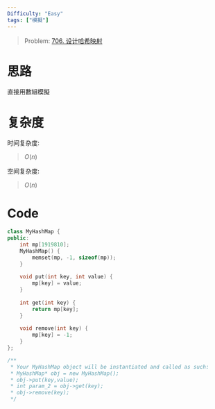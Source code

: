 ```yaml
---
Difficulty: "Easy"
tags: ["模擬"]
---
```


> Problem: [706. 设计哈希映射](https://leetcode.cn/problems/design-hashmap/description/)

# 思路

直接用數組模擬

# 复杂度

时间复杂度:
> $O(n)$

空间复杂度:
> $O(n)$

# Code
```C++
class MyHashMap {
public:
    int mp[1919810];
    MyHashMap() {
        memset(mp, -1, sizeof(mp));
    }
    
    void put(int key, int value) {
        mp[key] = value;
    }
    
    int get(int key) {
        return mp[key];
    }
    
    void remove(int key) {
        mp[key] = -1;
    }
};

/**
 * Your MyHashMap object will be instantiated and called as such:
 * MyHashMap* obj = new MyHashMap();
 * obj->put(key,value);
 * int param_2 = obj->get(key);
 * obj->remove(key);
 */
```
  
